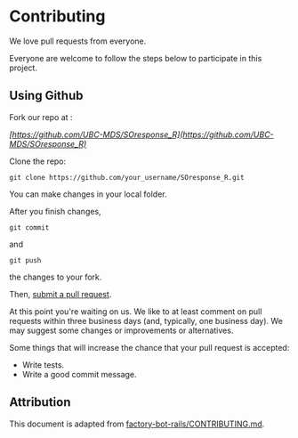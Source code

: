 # Contributing

We love pull requests from everyone. 

Everyone are welcome to follow the steps below to participate in this project.


## Using Github

Fork our repo at : 


*[https://github.com/UBC-MDS/SOresponse_R](https://github.com/UBC-MDS/SOresponse_R)*


Clone the repo:

```
git clone https://github.com/your_username/SOresponse_R.git
```

You can make changes in your local folder.


After you finish changes,

```
git commit
``` 

and 

```
git push
``` 

the changes to your fork. 

Then, [submit a pull request](https://github.com/UBC-MDS/Stack-Overflow_Text_Analysis_R/compare).

At this point you're waiting on us. We like to at least comment on pull requests within three business days (and, typically, one business day). We may suggest some changes or improvements or alternatives.


Some things that will increase the chance that your pull request is accepted:
 
 - Write tests.
 - Write a good commit message.

## Attribution

This document is adapted from [factory-bot-rails/CONTRIBUTING.md](https://github.com/thoughtbot/factory_bot_rails/blob/master/CONTRIBUTING.md).
